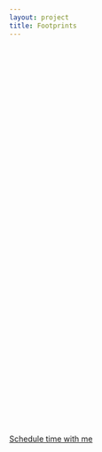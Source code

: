 ```yaml
---
layout: project
title: Footprints
---
```


<!-- Calendly inline widget begin -->
<div class="calendly-inline-widget" data-url="https://calendly.com/yohaoyu?hide_landing_page_details=1&hide_gdpr_banner=1" style="min-width:100%;height:700px;"></div>
<script type="text/javascript" src="https://assets.calendly.com/assets/external/widget.js" async></script>
<!-- Calendly inline widget end -->



<!-- Calendly link widget begin -->
<link href="https://assets.calendly.com/assets/external/widget.css" rel="stylesheet">
<script src="https://assets.calendly.com/assets/external/widget.js" type="text/javascript" async></script>
<a href="" onclick="Calendly.initPopupWidget({url: 'https://calendly.com/yohaoyu'});return false;">Schedule time with me</a>
<!-- Calendly link widget end -->
